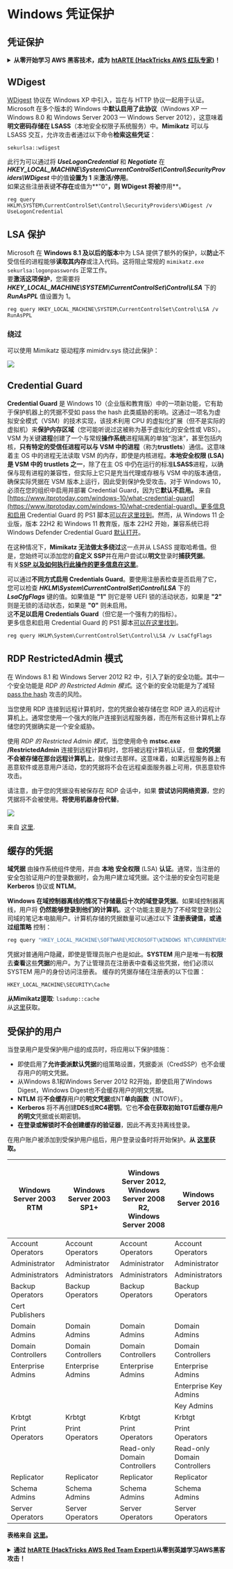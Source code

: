 # Windows 凭证保护

## 凭证保护

<details>

<summary><strong>从零开始学习 AWS 黑客技术，成为</strong> <a href="https://training.hacktricks.xyz/courses/arte"><strong>htARTE (HackTricks AWS 红队专家)</strong></a><strong>！</strong></summary>

支持 HackTricks 的其他方式：

* 如果您希望在 **HackTricks 中看到您的公司广告** 或 **下载 HackTricks 的 PDF 版本**，请查看[**订阅计划**](https://github.com/sponsors/carlospolop)！
* 获取 [**官方 PEASS & HackTricks 商品**](https://peass.creator-spring.com)
* 发现 [**PEASS 家族**](https://opensea.io/collection/the-peass-family)，我们独家的 [**NFT 集合**](https://opensea.io/collection/the-peass-family)
* **加入** 💬 [**Discord 群组**](https://discord.gg/hRep4RUj7f) 或 [**telegram 群组**](https://t.me/peass) 或在 **Twitter** 🐦 上**关注**我 [**@carlospolopm**](https://twitter.com/carlospolopm)**。**
* **通过向** [**HackTricks**](https://github.com/carlospolop/hacktricks) 和 [**HackTricks Cloud**](https://github.com/carlospolop/hacktricks-cloud) github 仓库**提交 PR 来分享您的黑客技巧**。

</details>

## WDigest

[WDigest](https://technet.microsoft.com/pt-pt/library/cc778868\(v=ws.10\).aspx?f=255\&MSPPError=-2147217396) 协议在 Windows XP 中引入，旨在与 HTTP 协议一起用于认证。Microsoft 在多个版本的 Windows 中**默认启用了此协议**（Windows XP — Windows 8.0 和 Windows Server 2003 — Windows Server 2012），这意味着**明文密码存储在 LSASS**（本地安全权限子系统服务）中。**Mimikatz** 可以与 LSASS 交互，允许攻击者通过以下命令**检索这些凭证**：
```
sekurlsa::wdigest
```
此行为可以通过将 _**UseLogonCredential**_ 和 _**Negotiate**_ 在 _**HKEY\_LOCAL\_MACHINE\System\CurrentControlSet\Control\SecurityProviders\WDigest**_ 中的值**设置为 1** 来**激活/停用**。\
如果这些注册表键**不存在**或值为**"0"**，则 WDigest 将被**停用**。
```
reg query HKLM\SYSTEM\CurrentControlSet\Control\SecurityProviders\WDigest /v UseLogonCredential
```
## LSA 保护

Microsoft 在 **Windows 8.1 及以后的版本**中为 LSA 提供了额外的保护，以**防止**不受信任的进程能够**读取其内存**或注入代码。这将阻止常规的 `mimikatz.exe sekurlsa:logonpasswords` 正常工作。\
要**激活这项保护**，您需要将 _**HKEY\_LOCAL\_MACHINE\SYSTEM\CurrentControlSet\Control\LSA**_ 下的 _**RunAsPPL**_ 值设置为 1。
```
reg query HKEY_LOCAL_MACHINE\SYSTEM\CurrentControlSet\Control\LSA /v RunAsPPL
```
### 绕过

可以使用 Mimikatz 驱动程序 mimidrv.sys 绕过此保护：

![](../../.gitbook/assets/mimidrv.png)

## Credential Guard

**Credential Guard** 是 Windows 10（企业版和教育版）中的一项新功能，它有助于保护机器上的凭据不受如 pass the hash 此类威胁的影响。这通过一项名为虚拟安全模式（VSM）的技术实现，该技术利用 CPU 的虚拟化扩展（但不是实际的虚拟机）来**保护内存区域**（您可能听说过这被称为基于虚拟化的安全性或 VBS）。VSM 为关键**进程**创建了一个与常规**操作系统**进程隔离的单独“泡沫”，甚至包括内核，**只有特定的受信任进程可以与 VSM 中的进程**（称为**trustlets**）通信。这意味着主 OS 中的进程无法读取 VSM 的内存，即使是内核进程。**本地安全权限 (LSA) 是 VSM 中的 trustlets 之一**，除了在主 OS 中仍在运行的标准**LSASS**进程，以确保与现有进程的兼容性，但实际上它只是充当代理或存根与 VSM 中的版本通信，确保实际凭据在 VSM 版本上运行，因此受到保护免受攻击。对于 Windows 10，必须在您的组织中启用并部署 Credential Guard，因为它**默认不启用。**
来自 [https://www.itprotoday.com/windows-10/what-credential-guard](https://www.itprotoday.com/windows-10/what-credential-guard)。更多信息和启用 Credential Guard 的 PS1 脚本[可以在这里找到](https://docs.microsoft.com/en-us/windows/security/identity-protection/credential-guard/credential-guard-manage)。然而，从 Windows 11 企业版，版本 22H2 和 Windows 11 教育版，版本 22H2 开始，兼容系统已将 Windows Defender Credential Guard [默认打开](https://learn.microsoft.com/en-us/windows/security/identity-protection/credential-guard/credential-guard-manage#Default%20Enablement)。

在这种情况下，**Mimikatz 无法做太多绕过**这一点并从 LSASS 提取哈希值。但是，您始终可以添加您的**自定义 SSP**并在用户尝试以**明文**登录时**捕获凭据**。\
有关[**SSP 以及如何执行此操作的更多信息在这里**](../active-directory-methodology/custom-ssp.md)。

可以通过**不同方式启用 Credentials Guard**。要使用注册表检查是否启用了它，您可以检查 _**HKLM\System\CurrentControlSet\Control\LSA**_ 下的 _**LsaCfgFlags**_ 键的值。如果值是 **"1"** 则它是带 UEFI 锁的活动状态，如果是 **"2"** 则是无锁的活动状态，如果是 **"0"** 则未启用。\
这**不足以启用 Credentials Guard**（但它是一个强有力的指标）。\
更多信息和启用 Credential Guard 的 PS1 脚本[可以在这里找到](https://docs.microsoft.com/en-us/windows/security/identity-protection/credential-guard/credential-guard-manage)。
```
reg query HKLM\System\CurrentControlSet\Control\LSA /v LsaCfgFlags
```
## RDP RestrictedAdmin 模式

在 Windows 8.1 和 Windows Server 2012 R2 中，引入了新的安全功能。其中一个安全功能是 _RDP 的 Restricted Admin 模式_。这个新的安全功能是为了减轻 [pass the hash](https://blog.ahasayen.com/pass-the-hash/) 攻击的风险。

当您使用 RDP 连接到远程计算机时，您的凭据会被存储在您 RDP 进入的远程计算机上。通常您使用一个强大的账户连接到远程服务器，而在所有这些计算机上存储您的凭据确实是一个安全威胁。

使用 _RDP 的 Restricted Admin 模式_，当您使用命令 **mstsc.exe /RestrictedAdmin** 连接到远程计算机时，您将被远程计算机认证，但 **您的凭据不会被存储在那台远程计算机上**，就像过去那样。这意味着，如果远程服务器上有恶意软件或恶意用户活动，您的凭据将不会在远程桌面服务器上可用，供恶意软件攻击。

请注意，由于您的凭据没有被保存在 RDP 会话中，如果 **尝试访问网络资源**，您的凭据将不会被使用。**将使用机器身份代替**。

![](../../.gitbook/assets/ram.png)

来自 [这里](https://blog.ahasayen.com/restricted-admin-mode-for-rdp/).

## 缓存的凭据

**域凭据** 由操作系统组件使用，并由 **本地** **安全权限** (LSA) **认证**。通常，当注册的安全包验证用户的登录数据时，会为用户建立域凭据。这个注册的安全包可能是 **Kerberos** 协议或 **NTLM**。

**Windows 在域控制器离线的情况下存储最后十次的域登录凭据**。如果域控制器离线，用户将 **仍然能够登录到他们的计算机**。这个功能主要是为了不经常登录到公司域的笔记本电脑用户。计算机存储的凭据数量可以通过以下 **注册表键值，或通过组策略** 控制：
```bash
reg query "HKEY_LOCAL_MACHINE\SOFTWARE\MICROSOFT\WINDOWS NT\CURRENTVERSION\WINLOGON" /v CACHEDLOGONSCOUNT
```
凭据对普通用户隐藏，即使是管理员账户也是如此。**SYSTEM** 用户是唯一有**权限**去**查看**这些**凭据**的用户。为了让管理员在注册表中查看这些凭据，他们必须以 SYSTEM 用户的身份访问注册表。
缓存的凭据存储在注册表的以下位置：
```
HKEY_LOCAL_MACHINE\SECURITY\Cache
```
**从Mimikatz提取**: `lsadump::cache`\
从[这里](http://juggernaut.wikidot.com/cached-credentials)获取。

## 受保护的用户

当登录用户是受保护用户组的成员时，将应用以下保护措施：

* 即使启用了**允许委派默认凭据**的组策略设置，凭据委派（CredSSP）也不会缓存用户的明文凭据。
* 从Windows 8.1和Windows Server 2012 R2开始，即使启用了Windows Digest，Windows Digest也不会缓存用户的明文凭据。
* **NTLM** 将**不会缓存**用户的**明文凭据**或NT**单向函数**（NTOWF）。
* **Kerberos** 将不再创建**DES**或**RC4密钥**。它也**不会在获取初始TGT后缓存用户的明文**凭据或长期密钥。
* **在登录或解锁时不会创建缓存的验证器**，因此不再支持离线登录。

在用户账户被添加到受保护用户组后，用户登录设备时将开始保护。**从** [**这里**](https://docs.microsoft.com/en-us/windows-server/security/credentials-protection-and-management/protected-users-security-group)**获取。**

| Windows Server 2003 RTM | Windows Server 2003 SP1+ | <p>Windows Server 2012,<br>Windows Server 2008 R2,<br>Windows Server 2008</p> | Windows Server 2016          |
| ----------------------- | ------------------------ | ----------------------------------------------------------------------------- | ---------------------------- |
| Account Operators       | Account Operators        | Account Operators                                                             | Account Operators            |
| Administrator           | Administrator            | Administrator                                                                 | Administrator                |
| Administrators          | Administrators           | Administrators                                                                | Administrators               |
| Backup Operators        | Backup Operators         | Backup Operators                                                              | Backup Operators             |
| Cert Publishers         |                          |                                                                               |                              |
| Domain Admins           | Domain Admins            | Domain Admins                                                                 | Domain Admins                |
| Domain Controllers      | Domain Controllers       | Domain Controllers                                                            | Domain Controllers           |
| Enterprise Admins       | Enterprise Admins        | Enterprise Admins                                                             | Enterprise Admins            |
|                         |                          |                                                                               | Enterprise Key Admins        |
|                         |                          |                                                                               | Key Admins                   |
| Krbtgt                  | Krbtgt                   | Krbtgt                                                                        | Krbtgt                       |
| Print Operators         | Print Operators          | Print Operators                                                               | Print Operators              |
|                         |                          | Read-only Domain Controllers                                                  | Read-only Domain Controllers |
| Replicator              | Replicator               | Replicator                                                                    | Replicator                   |
| Schema Admins           | Schema Admins            | Schema Admins                                                                 | Schema Admins                |
| Server Operators        | Server Operators         | Server Operators                                                              | Server Operators             |

**表格来自** [**这里**](https://docs.microsoft.com/en-us/windows-server/identity/ad-ds/plan/security-best-practices/appendix-c--protected-accounts-and-groups-in-active-directory)**。**

<details>

<summary><strong>通过</strong> <a href="https://training.hacktricks.xyz/courses/arte"><strong>htARTE (HackTricks AWS Red Team Expert)</strong></a><strong>从零到英雄学习AWS黑客攻击！</strong></summary>

支持HackTricks的其他方式：

* 如果您想在**HackTricks中看到您的公司广告**或**下载HackTricks的PDF**，请查看[**订阅计划**](https://github.com/sponsors/carlospolop)！
* 获取[**官方PEASS & HackTricks商品**](https://peass.creator-spring.com)
* 发现[**PEASS家族**](https://opensea.io/collection/the-peass-family)，我们独家的[**NFTs**](https://opensea.io/collection/the-peass-family)系列
* **加入** 💬 [**Discord群组**](https://discord.gg/hRep4RUj7f) 或 [**telegram群组**](https://t.me/peass) 或在**Twitter** 🐦 上**关注**我 [**@carlospolopm**](https://twitter.com/carlospolopm)**。**
* 通过向[**HackTricks**](https://github.com/carlospolop/hacktricks) 和 [**HackTricks Cloud**](https://github.com/carlospolop/hacktricks-cloud) github仓库提交PR来**分享您的黑客技巧**。

</details>
